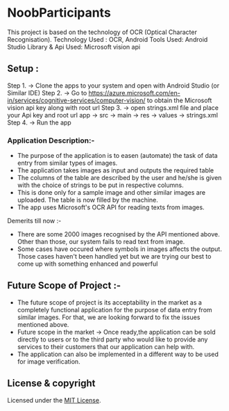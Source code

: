 # NoobParticipants

This project is based on the technology of OCR (Optical Character Recognisation).
Technology Used : OCR, Android
Tools Used: Android Studio
Library & Api Used:  Microsoft vision api

## Setup : 
Step 1. -> Clone the apps to your system and open with Android Studio (or Similar IDE)
Step 2. -> Go to  https://azure.microsoft.com/en-in/services/cognitive-services/computer-vision/  to obtain the Microsoft vision  api key along with root url
Step 3. -> open strings.xml file and place your Api key and root url 
			app -> src -> main -> res -> values -> strings.xml
Step 4. -> Run the app 

### Application Description:-

 * The purpose of the application is to easen (automate) the task of data entry from similar types of images. 
 * The application takes images as input and outputs the required table
 * The columns of the table are described by the user and he/she is given with the choice of strings to be put in respective columns.
 * This is done only for a sample image and other similar images are uploaded. The table is now filled by the machine.
 * The app uses Microsoft's OCR API for reading texts from images.

Demerits till now :-
 
 * There are some 2000 images recognised by the API mentioned above. Other than those, our system fails to read text from image.
 * Some cases have occured where symbols in images affects the output. Those cases haven't been handled yet but we are trying our best to come up with something enhanced and powerful 
  

## Future Scope of Project :- 
  
 * The future scope of project is its acceptability in the market as a completely functional application for the purpose of data entry from similar images. For that,
   we are looking forward to fix the issues mentioned above.
 * Future scope in the market -> Once ready,the application can be sold directly to users or to the third party who would like to provide any services to their customers
   that our application can help with.
 * The application can also be implemented in a different way to be used for image verification.  
 
## License & copyright
Licensed under the [MIT License](LICENSE).
